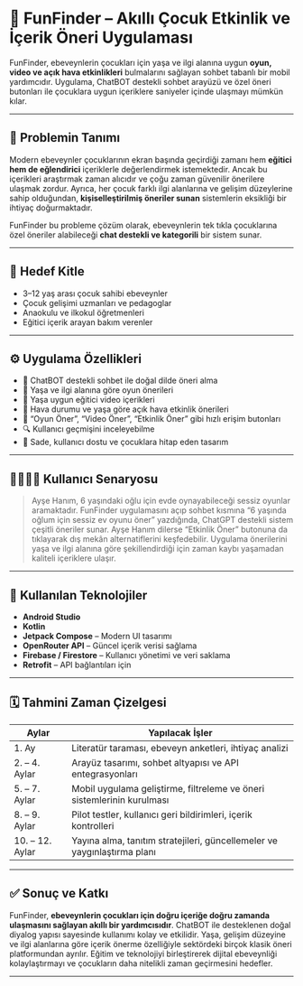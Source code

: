 # 🎈 FunFinder – Akıllı Çocuk Etkinlik ve İçerik Öneri Uygulaması

FunFinder, ebeveynlerin çocukları için yaşa ve ilgi alanına uygun **oyun, video ve açık hava etkinlikleri** bulmalarını sağlayan sohbet tabanlı bir mobil yardımcıdır. Uygulama, ChatBOT destekli sohbet arayüzü ve özel öneri butonları ile çocuklara uygun içeriklere saniyeler içinde ulaşmayı mümkün kılar.

---

## 📌 Problemin Tanımı

Modern ebeveynler çocuklarının ekran başında geçirdiği zamanı hem **eğitici hem de eğlendirici** içeriklerle değerlendirmek istemektedir. Ancak bu içerikleri araştırmak zaman alıcıdır ve çoğu zaman güvenilir önerilere ulaşmak zordur. Ayrıca, her çocuk farklı ilgi alanlarına ve gelişim düzeylerine sahip olduğundan, **kişiselleştirilmiş öneriler sunan** sistemlerin eksikliği bir ihtiyaç doğurmaktadır.

FunFinder bu probleme çözüm olarak, ebeveynlerin tek tıkla çocuklarına özel öneriler alabileceği **chat destekli ve kategorili** bir sistem sunar.

---

## 🎯 Hedef Kitle

- 3–12 yaş arası çocuk sahibi ebeveynler  
- Çocuk gelişimi uzmanları ve pedagoglar  
- Anaokulu ve ilkokul öğretmenleri  
- Eğitici içerik arayan bakım verenler

---

## ⚙️ Uygulama Özellikleri

- 💬 ChatBOT destekli sohbet ile doğal dilde öneri alma  
- 🧩 Yaşa ve ilgi alanına göre oyun önerileri  
- 🎥 Yaşa uygun eğitici video içerikleri  
- 🌳 Hava durumu ve yaşa göre açık hava etkinlik önerileri  
- 🔘 “Oyun Öner”, “Video Öner”, “Etkinlik Öner” gibi hızlı erişim butonları
- 🔍 Kullanıcı geçmişini inceleyebilme  
- 📱 Sade, kullanıcı dostu ve çocuklara hitap eden tasarım

---

## 👨‍👩‍👧‍👦 Kullanıcı Senaryosu

> Ayşe Hanım, 6 yaşındaki oğlu için evde oynayabileceği sessiz oyunlar aramaktadır. FunFinder uygulamasını açıp sohbet kısmına “6 yaşında oğlum için sessiz ev oyunu öner” yazdığında, ChatGPT destekli sistem çeşitli öneriler sunar. Ayşe Hanım dilerse “Etkinlik Öner” butonuna da tıklayarak dış mekân alternatiflerini keşfedebilir. Uygulama önerilerini yaşa ve ilgi alanına göre şekillendirdiği için zaman kaybı yaşamadan kaliteli içeriklere ulaşır. 

---

## 🧪 Kullanılan Teknolojiler

- **Android Studio**  
- **Kotlin**  
- **Jetpack Compose** – Modern UI tasarımı  
- **OpenRouter API** – Güncel içerik verisi sağlama   
- **Firebase / Firestore** – Kullanıcı yönetimi ve veri saklama  
- **Retrofit** – API bağlantıları için

---

## 🗓 Tahmini Zaman Çizelgesi

| Aylar           | Yapılacak İşler                                                                 |
|------------------|---------------------------------------------------------------------------------|
| 1. Ay           | Literatür taraması, ebeveyn anketleri, ihtiyaç analizi                          |
| 2. – 4. Aylar   | Arayüz tasarımı, sohbet altyapısı ve API entegrasyonları                        |
| 5. – 7. Aylar   | Mobil uygulama geliştirme, filtreleme ve öneri sistemlerinin kurulması          |
| 8. – 9. Aylar   | Pilot testler, kullanıcı geri bildirimleri, içerik kontrolleri                  |
| 10. – 12. Aylar | Yayına alma, tanıtım stratejileri, güncellemeler ve yaygınlaştırma planı       |

---

## ✅ Sonuç ve Katkı

FunFinder, **ebeveynlerin çocukları için doğru içeriğe doğru zamanda ulaşmasını sağlayan akıllı bir yardımcısıdır**. ChatBOT ile desteklenen doğal diyalog yapısı sayesinde kullanımı kolay ve etkilidir. Yaşa, gelişim düzeyine ve ilgi alanlarına göre içerik önerme özelliğiyle sektördeki birçok klasik öneri platformundan ayrılır. Eğitim ve teknolojiyi birleştirerek dijital ebeveynliği kolaylaştırmayı ve çocukların daha nitelikli zaman geçirmesini hedefler.

---

